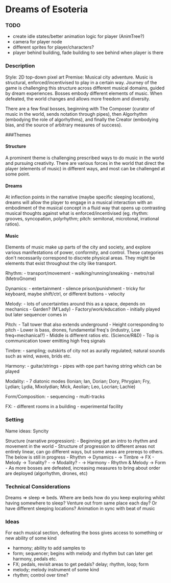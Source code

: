 # Dreams of Esoteria

### TODO
- create idle states/better animation logic for player (AnimTree?)
- camera for player node
- different sprites for player/characters?
- player behind building, fade building to see behind when player is there

### Description

Style: 2D top-down pixel art
Premise: Musical city adventure. Music is structural, enforced/incentivised to play in a certain way. 
Journey of the game is challenging this structure across different musical domains, guided by dream
experiences. Bosses embody different elements of music. When defeated, the world changes and allows 
more freedom and diversity. 

There are a few final bosses, beginning with The Composer (curator of music in the world, sends 
notation through pipes), then Algorhythm (embodying the role of algorhythms), and finally the 
Creator (embodying bias, and the source of arbitrary measures of success).

###Themes

#### Structure

A prominent theme is challenging prescribed ways to do music in the world and pursuing creativity.
There are various forces in the world that direct the player (elements of music) in different ways, 
and most can be challenged at some point.

#### Dreams

At inflection points in the narrative (maybe specific sleeping locations), dreams will allow the player
to engage in a musical interaction with an embodiment of the musical concept in a fluid way that opens 
up contrasting musical thoughts against what is enforced/incentivised (eg. rhythm: grooves, 
syncopation, polyrhythm; pitch: semitonal, microtonal, irrational ratios).

#### Music

Elements of music make up parts of the city and society, and explore various manifestations of power,
conformity, and control. These categories don't necessarily correspond to discrete physical areas. 
They might be elements that exist throughout the city like transport.

Rhythm:
	- transport/movement
	- walking/running/sneaking
	- metro/rail (MetroGnome)
	
Dynamics:
	- entertainment
	- silence prison/punishment
	- tricky for keyboard, maybe shift/ctrl, or different buttons
	- velocity
	
Melody:
	- lots of uncertainties around this as a space, depends on mechanics
	- Garden? (M'Lady)
	- Factory/work/education
	- initially played but later sequencer comes in
	
Pitch:
	- Tall tower that also extends underground
	- Height corresponding to pitch
	- Lower is bass, drones, fundamental freq's (industry, Low freq=mechanical?)
	- Middle is different ratios etc. (Science/R&D)
	- Top is communication tower emitting high freq signals

Timbre:
	- sampling; outskirts of city not as aurally regulated; natural sounds such as wind, waves, brids etc.

Harmony:
	- guitar/strings
	- pipes with ope part having string which can be played

Modality:
	- 7 diatonic modes (Ionian; Ian, Dorian; Dory, Phrygian; Fry, Lydian; Lydia, Mixolydian; Mick, Aeolian; Leo, Locrian; Lachie)

Form/Composition:
	- sequencing
	- multi-tracks
	
FX:
	- different rooms in a building
	- experimental facility

### Setting

Name ideas: Syncity

Structure (narrative progression):
	- Beginning get an intro to rhythm and movement in the world
	- Structure of progression to different areas not entirely linear, can go different ways, but 
	some areas are prereqs to others. The below is still in progress
	- Rhythm -> Dynamics
	-        -> Timbre -> FX
	- Melody -> Tonality?
	-        -> Modality?
	-        -> Harmony
	- Rhythm & Melody -> Form
	- As more bosses are defeated, increasing measures to bring about order are deployed (algorhythm, 
	drones, etc)

### Technical Considerations

Dreams => sleep => beds. Where are beds how do you keep exploring whilst having somewhere to sleep? 
Venture out from same place each day? Or have different sleeping locations?
Animation in sync with beat of music

### Ideas

For each musical section, defeating the boss gives access to something or new ability of some kind
- harmony; ability to add samples to
- form; sequencer; begins with melody and rhythm but can later get harmony, pedals etc.
- FX; pedals, revisit areas to get pedals? delay; rhythm, loop; form
- melody; melody instrument of some kind
- rhythm; control over time?
